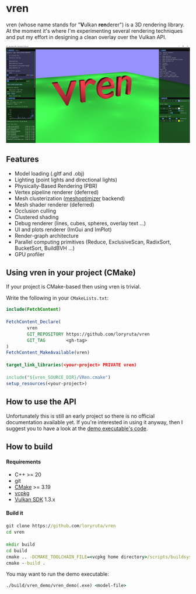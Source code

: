 # vren

vren (whose name stands for "**V**ulkan **ren**derer") is a 3D rendering library.
At the moment it's where I'm experimenting several rendering techniques and put my effort in designing a clean overlay over the Vulkan API.

![vren_logo](gallery/20221003.png)

## Features

- Model loading (.gltf and .obj)
- Lighting (point lights and directional lights)
- Physically-Based Rendering (PBR)
- Vertex pipeline renderer (deferred)
- Mesh clusterization ([meshoptimizer](https://github.com/zeux/meshoptimizer) backend)
- Mesh shader renderer (deferred)
- Occlusion culling
- Clustered shading
- Debug renderer (lines, cubes, spheres, overlay text ...)
- UI and plots renderer (ImGui and ImPlot)
- Render-graph architecture
- Parallel computing primitives (Reduce, ExclusiveScan, RadixSort, BucketSort, BuildBVH ...)
- GPU profiler

## Using vren in your project (CMake)

If your project is CMake-based then using vren is trivial.

Write the following in your `CMakeLists.txt`:
```cmake
include(FetchContent)

FetchContent_Declare(
        vren
        GIT_REPOSITORY https://github.com/loryruta/vren
        GIT_TAG        <gh-tag>
)
FetchContent_MakeAvailable(vren)

target_link_libraries(<your-project> PRIVATE vren)

include("${vren_SOURCE_DIR}/VRen.cmake")
setup_resources(<your-project>)
```

## How to use the API

Unfortunately this is still an early project so there is no official documentation available yet. If you're interested in using it anyway, then I suggest you to have a look at the [demo executable's code](https://github.com/loryruta/vren/tree/master/vren_demo/vren_demo). 

## How to build

#### Requirements

- C++ >= 20
- git
- [CMake](https://cmake.org/download/) >= 3.19
- [vcpkg](https://github.com/microsoft/vcpkg)
- [Vulkan SDK](https://vulkan.lunarg.com/) 1.3.x

#### Build it

```cmd
git clone https://github.com/loryruta/vren
cd vren

mkdir build
cd build
cmake .. -DCMAKE_TOOLCHAIN_FILE=<vcpkg home directory>/scripts/buildsystems/vcpkg.cmake
cmake --build .
```

You may want to run the demo executable:
```cmd
./build/vren_demo/vren_demo(.exe) <model-file>
```
